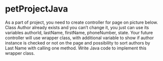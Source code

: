 # petProjectJava

As a part of project, you need to create controller for page on picture below.
Class Author already exists and you can’t change it, you just can use its
variables authorId, lastName,
firstName, phoneNumber, state.
Your future controller will use
wrapper class, with additional
variable to show if author instance
is checked or not on the page and
possibility to sort authors by Last
Name with calling one method.
Write Java code to implement this
wrapper class.
